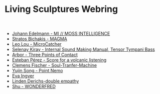 Living Sculptures Webring<br/><br/>
===
- [Johann Edelmann - MI // MOSS INTELLIGENCE ](https://edelmaan.github.io/mossi/)
- [Stratos Bichakis - MAGMA](https://www.stratosbichakis.com/magma)
- [Leo Lou - MicroCatcher](https://leol0u.github.io/MicroCatcher-LL/)
- [Selenay Kiray - Internal Sound Making Manual, Tensor Tympani Bass](https://seloseloselo1.github.io/Tensor-Tympani-Bass/)
- [Arbor - Three Points of Contact](https://www.derrekchow.com/three-points-of-contact)
- [Esteban Pérez - Score for a volcanic listening](https://drive.google.com/file/d/1_TPWO7Qr_8dfDxbF1qNfYqHTZib6he-T/view?usp=drive_link)
- [Clemens Fischer - Soul-Tranfer-Machine](https://miro.com/app/board/uXjVLj5giUE=/)
- [Yujin Song - Point Nemo](https://files.catbox.moe/umxsr5.pdf)
- [Eva Ingver](https://evaingver.github.io/images/)
- [Linden Derichs-double empathy](https://doubleempathy.neocities.org)
- [Shu - WONDERFRED]()  
<!-- - [text](url) -->
<!-- ^^ add/update your link here in the same form: "- [text](url)" -->
